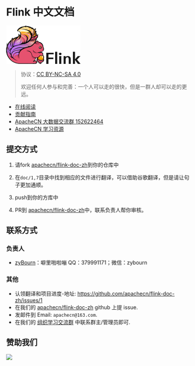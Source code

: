 # Flink 中文文档

![](logo.png)

> 协议：[CC BY-NC-SA 4.0](http://creativecommons.org/licenses/by-nc-sa/4.0/)
> 
> 欢迎任何人参与和完善：一个人可以走的很快，但是一群人却可以走的更远。

* [在线阅读](https://apachecn.github.io/flink-doc-zh)
* [贡献指南](CONTRIBUTING.md)
* [ApacheCN 大数据交流群 152622464](http://shang.qq.com/wpa/qunwpa?idkey=30e5f1123a79867570f665aa3a483ca404b1c3f77737bc01ec520ed5f078ddef)
* [ApacheCN 学习资源](http://www.apachecn.org/)

## 提交方式

1. 请fork [apachecn/flink-doc-zh](https://github.com/apachecn/flink-doc-zh)到你的仓库中

2. 在`doc/1,7`目录中找到相应的文件进行翻译，可以借助谷歌翻译，但是请让句子更加通顺。

3. push到你的方库中

4. PR到 [apachecn/flink-doc-zh](https://github.com/apachecn/flink-doc-zh)中，联系负责人帮你审核。

## 联系方式

### 负责人

+   [zyBourn](https://github.com/zyBourn)：噼里啪啦嘣 QQ：379991171；微信：zybourn

### 其他

*   认领翻译和项目进度-地址: <https://github.com/apachecn/flink-doc-zh/issues/1>
*   在我们的 [apachecn/flink-doc-zh](https://github.com/apachecn/flink-doc-zh) github 上提 issue.
*   发邮件到 Email: `apachecn@163.com`.
*   在我们的 [组织学习交流群](http://www.apachecn.org/organization/348.html) 中联系群主/管理员即可.

## 赞助我们

![](https://www.apachecn.org/img/about/donate.jpg)

